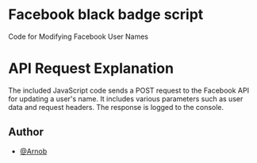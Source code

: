 # Facebook black badge script

Code for Modifying Facebook User Names

# API Request Explanation

The included JavaScript code sends a POST request to the Facebook API for updating a user's name. It includes various parameters such as user data and request headers. The response is logged to the console.
## Author

- [@Arnob](https://github.com/dev-alihasan)

